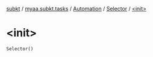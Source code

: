 [subkt](../../../index.md) / [myaa.subkt.tasks](../../index.md) / [Automation](../index.md) / [Selector](index.md) / [&lt;init&gt;](./-init-.md)

# &lt;init&gt;

`Selector()`